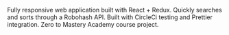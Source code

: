 Fully responsive web application built with React + Redux. Quickly searches and sorts through a Robohash API. Built with CircleCi testing and Prettier integration. Zero to Mastery Academy course project. 